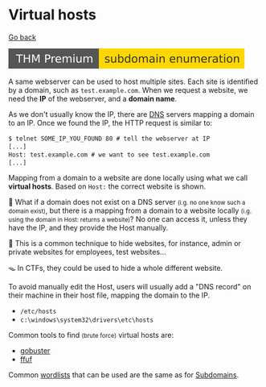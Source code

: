 # Virtual hosts

[Go back](../index.md)

[![subdomainenumeration](../../../_badges/thmp/subdomainenumeration.svg)](https://tryhackme.com/room/subdomainenumeration)

<div class="row row-cols-md-2"><div>

A same webserver can be used to host multiple sites. Each site is identified by a domain, such as `test.example.com`. When we request a website, we need the **IP** of the webserver, and a **domain name**.

As we don't usually know the IP, there are [DNS](/operating-systems/networking/protocols/dns.md) servers mapping a domain to an IP. Once we found the IP, the HTTP request is similar to:

```bash!
$ telnet SOME_IP_YOU_FOUND 80 # tell the webserver at IP
[...]
Host: test.example.com # we want to see test.example.com
[...]
```

Mapping from a domain to a website are done locally using what we call **virtual hosts**. Based on `Host:` the correct website is shown.

🤔 What if a domain does not exist on a DNS server <small>(i.g. no one know such a domain exist)</small>, but there is a mapping from a domain to a website locally <small>(i.g. using the domain in Host: returns a website)</small>? No one can access it, unless they have the IP, and they provide the Host manually.
</div><div>

🎁 This is a common technique to hide websites, for instance, admin or private websites for employees, test websites...

🪤 In CTFs, they could be used to hide a whole different website.

To avoid manually edit the Host, users will usually add a "DNS record" on their machine in their host file, mapping the domain to the IP.

* `/etc/hosts`
* `c:\windows\system32\drivers\etc\hosts`

Common tools to find <small>(brute force)</small> virtual hosts are:

* [gobuster](/cybersecurity/red-team/tools/enumeration/web/gobuster.md#vhost-brute-force)
* [ffuf](/cybersecurity/red-team/tools/enumeration/web/ffuf.md#vhost-brute-force)

Common [wordlists](/cybersecurity/red-team/_knowledge/index.md#wordlists-) that can be used are the same as for [Subdomains](subdomains.md).
</div></div>